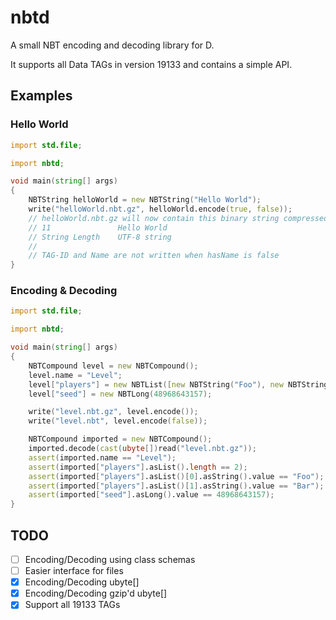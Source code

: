 # nbtd

A small NBT encoding and decoding library for D.

It supports all Data TAGs in version 19133 and contains a simple API.

## Examples

### Hello World

```D
import std.file;

import nbtd;

void main(string[] args)
{
	NBTString helloWorld = new NBTString("Hello World");
	write("helloWorld.nbt.gz", helloWorld.encode(true, false));
	// helloWorld.nbt.gz will now contain this binary string compressed:
	// 11				Hello World
	// String Length	UTF-8 string
	//
	// TAG-ID and Name are not written when hasName is false
}
```

### Encoding & Decoding

```D
import std.file;

import nbtd;

void main(string[] args)
{
	NBTCompound level = new NBTCompound();
	level.name = "Level";
	level["players"] = new NBTList([new NBTString("Foo"), new NBTString("Bar")]);
	level["seed"] = new NBTLong(48968643157);

	write("level.nbt.gz", level.encode());
	write("level.nbt", level.encode(false));

	NBTCompound imported = new NBTCompound();
	imported.decode(cast(ubyte[])read("level.nbt.gz"));
	assert(imported.name == "Level");
	assert(imported["players"].asList().length == 2);
	assert(imported["players"].asList()[0].asString().value == "Foo");
	assert(imported["players"].asList()[1].asString().value == "Bar");
	assert(imported["seed"].asLong().value == 48968643157);
}
```

## TODO

- [ ] Encoding/Decoding using class schemas
- [ ] Easier interface for files
- [x] Encoding/Decoding ubyte[]
- [x] Encoding/Decoding gzip'd ubyte[]
- [x] Support all 19133 TAGs
